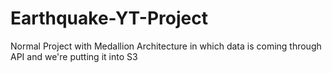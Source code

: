 # Earthquake-YT-Project
Normal Project with Medallion Architecture in which data is coming through API and we're putting it into S3